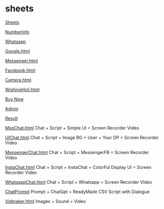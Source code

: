 # sheets

[Sheets](https://hubcornor-cyber.github.io/Funky/)

[NumberInfo](https://hubcornor-cyber.github.io/Funky/NumberInfo.html)

[Whatsapp](https://hubcornor-cyber.github.io/Funky/Whatsapp.html)

[Google.html](https://hubcornor-cyber.github.io/Funky/Google.html)

[Messenger.html](https://hubcornor-cyber.github.io/Funky/Messenger.html)

[Facebook.html](https://hubcornor-cyber.github.io/Funky/Facebook.html)

[Camera.html](https://hubcornor-cyber.github.io/Funky/Camera.html)

[WishingHoli.html](https://hubcornor-cyber.github.io/Funky/WishingHoli.html)

[Buy Now](https://hubcornor-cyber.github.io/Funky/Buy%20Now.html)

[Admin](https://hubcornor-cyber.github.io/Funky/SecretAdmin.html)

[Result](https://hubcornor-cyber.github.io/Funky/Result.html)

[MsgChat.html](https://hubcornor-cyber.github.io/Funky/MsgChat.html)
Chat + Script + Simple UI  = Screen Recorder Video

[UIChat.html](https://hubcornor-cyber.github.io/Funky/UIChat.html)
Chat + Script + Image BG + User + Your DP = Screen Recorder Video

[MessengerChat.html](https://hubcornor-cyber.github.io/Funky/MessengerChat.html)
Chat + Script + MessengerFB = Screen Recorder Video

[InstaChat.html](https://hubcornor-cyber.github.io/Funky/InstaChat.html)
Chat + Script + InstaChat + ColorFul Display UI = Screen Recorder Video

[WhatsappChat.html](https://hubcornor-cyber.github.io/Funky/WhatsappChat.html)
Chat + Script + Whatsapp = Screen Recorder Video

[ChatPrompt](https://hubcornor-cyber.github.io/Funky/Prompt.txt)
Prompt + ChatGpt = ReadyMade CSV Script with Dialogue

[Vidmaker.html](https://hubcornor-cyber.github.io/Funky/Vidmaker.html)
Images + Sound = Video
